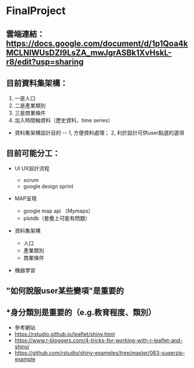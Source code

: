 # FinalProject
## 雲端連結：https://docs.google.com/document/d/1p1Qoa4kMCLNlWUsDZI9LsZA_mwJgrASBk1XvHskL-r8/edit?usp=sharing

## 目前資料集架構：
1. 一是人口
2. 二是產業類別
3. 三是商業條件
4. 加入時間軸資料（歷史資料，time series）
* 資料集架構設計目的 -- 1, 方便資料處理； 2, 利於設計可供user點選的選項

## 目前可能分工：
* UI UX設計流程
  * scrum 
  * google design sprint

* MAP呈現
  * google map api （Mymaps）
  * plotdb（套疊上可能有問題）

* 資料集架構
  * 人口
  * 產業類別
  * 商業條件

* 機器學習

## "如何說服user某些變項"是重要的
## *身分類別是重要的（e.g.教育程度、類別）

* 參考網站
 * https://rstudio.github.io/leaflet/shiny.html
 * https://www.r-bloggers.com/4-tricks-for-working-with-r-leaflet-and-shiny/
 * https://github.com/rstudio/shiny-examples/tree/master/063-superzip-example
